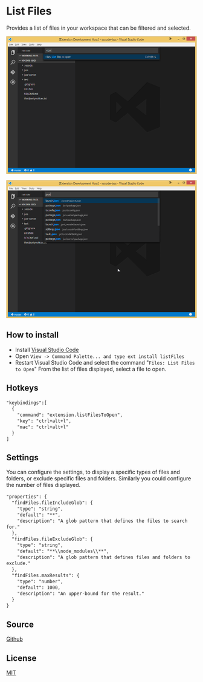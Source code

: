 # List Files

Provides a list of files in your workspace that can be filtered and selected.

![Image of Command](https://raw.githubusercontent.com/DonJayamanne/listFilesVSCode/master/images/command.png)

![Image of Command Executed with file list](https://raw.githubusercontent.com/DonJayamanne/listFilesVSCode/master/images/list%20of%20files.png)

## How to install
* Install [Visual Studio Code](https://code.visualstudio.com/)
* Open `View -> Command Palette... and type ext install listFiles`
* Restart Visual Studio Code and select the command "`Files: List Files to Open`"
  From the list of files displayed, select a file to open.

## Hotkeys
```
"keybindings":[
  {
    "command": "extension.listFilesToOpen",
    "key": "ctrl+alt+l",
    "mac": "ctrl+alt+l"
  }	
]
```

## Settings
You can configure the settings, to display a specific types of files and folders, or exclude specific files and folders.
Similarly you could configure the number of files displayed.

```
"properties": {
  "findFiles.fileIncludeGlob": {
    "type": "string",
    "default": "**",
    "description": "A glob pattern that defines the files to search for."
  },
  "findFiles.fileExcludeGlob": {
    "type": "string",
    "default": "**\\node_modules\\**",
    "description": "A glob pattern that defines files and folders to exclude."
  },
  "findFiles.maxResults": {
    "type": "number",
    "default": 1000,
    "description": "An upper-bound for the result."
  }
}
```
## Source

[Github](https://github.com/DonJayamanne/listFilesVSCode)
        
## License

[MIT](https://raw.githubusercontent.com/DonJayamanne/listFilesVSCode/master/LICENSE)
